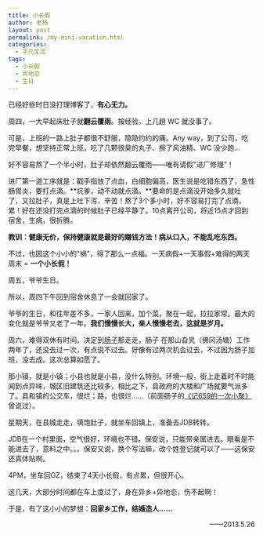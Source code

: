 ```yaml
---
title: 小长假
author: 老杨
layout: post
permalink: /my-mini-vacation.html
categories:
  - 平凡生活
tags:
  - 小长假
  - 异地恋
  - 生日
---
```

已经好些时日没打理博客了，**有心无力。**

周四，一大早起床肚子就**翻云覆雨**。按经验，上几趟 WC 就没事了。  


  
可是，上班的一路上肚子都很不舒服，隐隐约约的痛。Any way，到了公司，吃完早餐，想坚持正常上班，吃了几颗很臭的丸子、擦了风油精、WC 没少跑...

好不容易熬了一个半小时，肚子却依然翻云覆雨——唯有请假"进厂修理"！

进厂第一道工序就是：戳手指放了点血，白细胞偏高，医生说是吃错东西了，急性肠胃炎，要打点滴。**坑爹，动不动就点滴。**要命的是点滴没开始多久就吐了，又拉肚子，真是上吐下泻，辛苦！熬了3个多小时，好不容易打完了点滴，累！好在还没打完点滴的时候肚子已经平静了。10点离开公司，将近15点才回到宿舍，生病，很折腾。

**教训：健康无价，保持健康就是最好的赚钱方法！病从口入，不能乱吃东西。**

不过，也因这个小小的"祸"，得了那么一点福。一天病假+一天事假+难得的两天周末 = **一个小长假！**

周五，爷爷生日。

所以，周四下午回到宿舍休息了一会就回家了。

爷爷的生日，和往年差不多，一家人回来，加个菜，聚在一起，拉拉家常。最大的变化就是爷爷又老了一年。**我们慢慢长大，亲人慢慢老去，这就是岁月。**

周六，难得双休有时间。决定到<a title="嫦子" href="/author/xcz" target="_blank">肠子</a>那走走，肠子 在那山旮旯（佛冈汤塘）工作两年了，还没去过一次，有点说不过去。好像有过两次机会过去，不过因为肠子加班，没去成。这次总算如愿了。

那小镇，就是小镇；小县也就是小县，没什么特别。环境一般，街上走着时不时能闻到点异味，城区旧建筑还比较多，相比之下，县政府的大楼和广场就要气派多了。县和镇的公交车，很烂；路，也很烂……（前面肠子的<a title="记659的一次小聚" href="/remember-our-time-together.html" target="_blank">《记659的一次小聚》</a>曾说过）。

星期天，在县城走走，填饱肚子，就坐车回镇上，准备去JDB转转。

JDB在一个村里面，空气很好，环境也不错。保安说，只能带亲属进去。眼看是不能进去了，意料之中。。。保安又说，换个写法嘛，改个姓登记就可以了——这保安还真体贴啊。

4PM，坐车回GZ，结束了4天小长假，有点累，但很开心。

这几天，大部分时间都在车上度过了，身在异乡+异地恋，伤不起啊！

于是，有了这小小的梦想：**回家乡工作，结婚造人……**

<p style="text-align: right;">
  ——2013.5.26
</p>